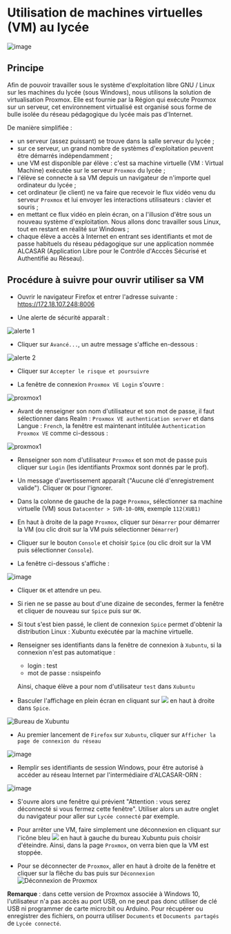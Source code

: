 # Utilisation de machines virtuelles (VM) au lycée

![image](data/logo.jpg)

## Principe

Afin de pouvoir travailler sous le système d'exploitation libre GNU / Linux sur les machines du lycée (sous Windows), nous utilisons la solution de virtualisation Proxmox. Elle est fournie par la Région qui exécute Proxmox sur un serveur, cet environnement virtualisé est organisé sous forme de bulle isolée du réseau pédagogique du lycée mais pas d'Internet.

De manière simplifiée :

- un serveur (assez puissant) se trouve dans la salle serveur du lycée ;
- sur ce serveur, un grand nombre de systèmes d'exploitation peuvent être démarrés indépendamment ;
- une VM est disponible par élève : c'est sa machine virtuelle (VM : Virtual Machine) exécutée sur le serveur `Proxmox` du lycée ;
- l'élève se connecte à sa VM depuis un navigateur de n'importe quel ordinateur du lycée ;
- cet ordinateur (le client) ne va faire que recevoir le flux vidéo venu du serveur `Proxmox` et lui envoyer les interactions utilisateurs : clavier et souris ;
- en mettant ce flux vidéo en plein écran, on a l'illusion d'être sous un nouveau système d'exploitation. Nous allons donc travailler sous Linux, tout en restant en réalité sur Windows ;
- chaque élève a accès à Internet en entrant ses identifiants et mot de passe habituels du réseau pédagogique sur une application nommée ALCASAR (Application Libre pour le Contrôle d'Acccès Sécurisé et Authentifié au Réseau).

## Procédure à suivre pour ouvrir utiliser sa VM

- Ouvrir le navigateur Firefox et entrer l'adresse suivante : <https://172.18.107.248:8006>

- Une alerte de sécurité apparaît :

![alerte 1](data/alerte.png)

- Cliquer sur `Avancé...`, un autre message s'affiche en-dessous :
  
![alerte 2](data/alerte2.png)

- Cliquer sur `Accepter le risque et poursuivre`
  
- La fenêtre de connexion `Proxmox VE Login` s'ouvre :
  
![proxmox1](data/proxmox_VE_Login.png)

- Avant de renseigner son nom d'utilisateur et son mot de passe, il faut sélectionner dans Realm : `Proxmox VE authentication server` et dans Langue : `French`, la fenêtre est maintenant intitulée `Authentication Proxmox VE` comme ci-dessous :

![proxmox1](data/proxmox.png)

- Renseigner son nom d'utilisateur `Proxmox` et son mot de passe puis cliquer sur `Login` (les identifiants Proxmox sont donnés par le prof).

- Un message d'avertissement apparaît ("Aucune clé d'enregistrement valide"). Cliquer `OK` pour l'ignorer.

- Dans la colonne de gauche de la page `Proxmox`, sélectionner sa machine virtuelle (VM) sous `Datacenter > SVR-10-ORN`, exemple `112(XUB1)`
  
- En haut à droite de la page `Proxmox`, cliquer sur `Démarrer` pour démarrer la VM (ou clic droit sur la VM puis sélectionner `Démarrer`)

- Cliquer sur le bouton `Console` et choisir `Spice` (ou clic droit sur la VM puis sélectionner `Console`).
  
- La fenêtre ci-dessous s'affiche :

![image](data/spice.png)

- Cliquer `OK` et attendre un peu.

- Si rien ne se passe au bout d'une dizaine de secondes, fermer la fenêtre et cliquer de nouveau sur `Spice` puis sur `OK`.

- Si tout s'est bien passé, le client de connexion `Spice` permet d'obtenir la distribution Linux : Xubuntu exécutée par la machine virtuelle.

- Renseigner ses identifiants dans la fenêtre de connexion à `Xubuntu`, si la connexion n'est pas automatique :
  - login : test
  - mot de passe : nsispeinfo

  Ainsi, chaque élève a pour nom d'utilisateur `test` dans `Xubuntu`

- Basculer l'affichage en plein écran en cliquant sur ![](data/plein_ecran.png) en haut à droite dans `Spice`.

![Bureau de Xubuntu](data/bureau.png)

- Au premier lancement de `Firefox` sur `Xubuntu`, cliquer sur `Afficher la page de connexion du réseau`

![image](data/alcasar0.png)

- Remplir ses identifiants de session Windows, pour être autorisé à accéder au réseau Internet par l'intermédiaire d'ALCASAR-ORN :

![image](data/alcasar1.png)

- S'ouvre alors une fenêtre qui prévient "Attention : vous serez déconnecté si vous fermez cette fenêtre". Utiliser alors un autre onglet du navigateur pour aller sur ``Lycée connecté`` par exemple.

- Pour arrêter une VM, faire simplement une déconnexion en cliquant sur l'icône bleu ![](data/menu_xubuntu.png) en haut à gauche du bureau Xubuntu puis choisir d'éteindre. Ainsi, dans la page `Proxmox`, on verra bien que la VM est stoppée.

- Pour se déconnecter de ``Proxmox``, aller en haut à droite de la fenêtre et cliquer sur la flêche du bas puis sur ``Déconnexion`` ![Déconnexion de Proxmox](data/deconnexion_proxmox.png)

**Remarque** : dans cette version de Proxmox associée à Windows 10, l'utilisateur n'a pas accès au port USB, on ne peut pas donc utiliser de clé USB ni programmer de carte micro:bit ou Arduino. Pour récupérer ou enregistrer des fichiers, on pourra utiliser `Documents` et `Documents partagés` de `Lycée connecté`.
